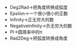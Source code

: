 - Deg2Rad->把角度转换成弧度
- Epsilon->一个很小很小的正数
- Infinity->正无穷大的数
- NegativeInfinity->负无穷大的数
- PI->圆周率中的π
- Rad2Deg->把弧度转换成角度

